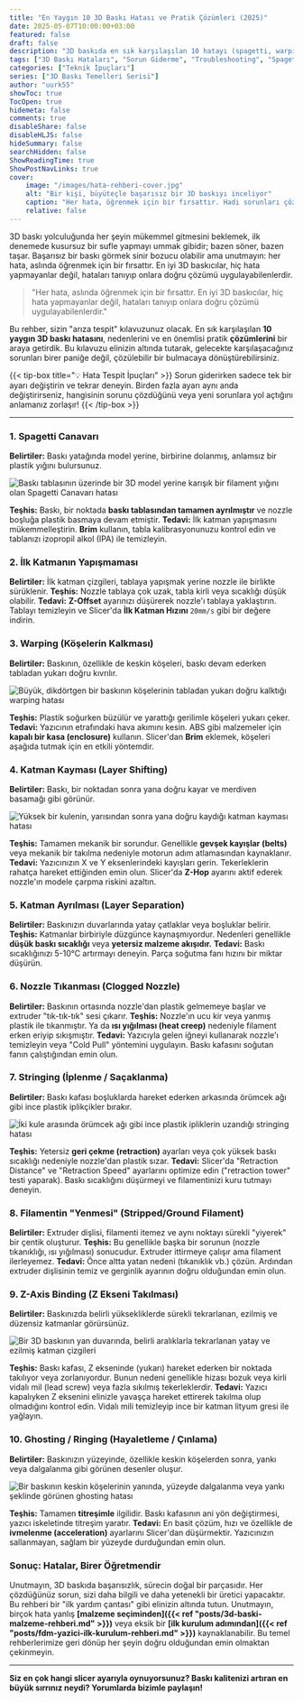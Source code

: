 ```yaml
---
title: "En Yaygın 10 3D Baskı Hatası ve Pratik Çözümleri (2025)"
date: 2025-05-07T10:00:00+03:00
featured: false
draft: false
description: "3D baskıda en sık karşılaşılan 10 hatayı (spagetti, warping, katman kayması, stringing, nozzle tıkanması vb.) nedenleri ve adım adım pratik çözümleriyle öğrenin. Hata tespit kılavuzunuz."
tags: ["3D Baskı Hataları", "Sorun Giderme", "Troubleshooting", "Spagetti Hatası", "Warping Çözümü", "Katman Kayması", "Nozzle Tıkanması", "Stringing Çözümleri", "Baskı Kalitesi", "Başlangıç Rehberi"]
categories: ["Teknik İpuçları"]
series: ["3D Baskı Temelleri Serisi"]
author: "uurk55"
showToc: true
TocOpen: true
hidemeta: false
comments: true
disableShare: false
disableHLJS: false
hideSummary: false
searchHidden: false
ShowReadingTime: true
ShowPostNavLinks: true
cover:
    image: "/images/hata-rehberi-cover.jpg"
    alt: "Bir kişi, büyüteçle başarısız bir 3D baskıyı inceliyor"
    caption: "Her hata, öğrenmek için bir fırsattır. Hadi sorunları çözelim!"
    relative: false
---
```


3D baskı yolculuğunda her şeyin mükemmel gitmesini beklemek, ilk denemede kusursuz bir sufle yapmayı ummak gibidir; bazen söner, bazen taşar. Başarısız bir baskı görmek sinir bozucu olabilir ama unutmayın: her hata, aslında öğrenmek için bir fırsattır. En iyi 3D baskıcılar, hiç hata yapmayanlar değil, hataları tanıyıp onlara doğru çözümü uygulayabilenlerdir.

> "Her hata, aslında öğrenmek için bir fırsattır. En iyi 3D baskıcılar, hiç hata yapmayanlar değil, hataları tanıyıp onlara doğru çözümü uygulayabilenlerdir."

Bu rehber, sizin "arıza tespit" kılavuzunuz olacak. En sık karşılaşılan **10 yaygın 3D baskı hatasını**, nedenlerini ve en önemlisi pratik **çözümlerini** bir araya getirdik. Bu kılavuzu elinizin altında tutarak, gelecekte karşılaşacağınız sorunları birer paniğe değil, çözülebilir bir bulmacaya dönüştürebilirsiniz.

{{< tip-box title="💡 Hata Tespit İpuçları" >}}
Sorun giderirken sadece tek bir ayarı değiştirin ve tekrar deneyin. Birden fazla ayarı aynı anda değiştirirseniz, hangisinin sorunu çözdüğünü veya yeni sorunlara yol açtığını anlamanız zorlaşır!
{{< /tip-box >}}

---

### 1. Spagetti Canavarı

**Belirtiler:** Baskı yatağında model yerine, birbirine dolanmış, anlamsız bir plastik yığını bulursunuz.

![Baskı tablasının üzerinde bir 3D model yerine karışık bir filament yığını olan Spagetti Canavarı hatası](/images/hata-spagetti.jpg)

**Teşhis:** Baskı, bir noktada **baskı tablasından tamamen ayrılmıştır** ve nozzle boşluğa plastik basmaya devam etmiştir.
**Tedavi:** İlk katman yapışmasını mükemmelleştirin. **Brim** kullanın, tabla kalibrasyonunuzu kontrol edin ve tablanızı izopropil alkol (IPA) ile temizleyin.

### 2. İlk Katmanın Yapışmaması

**Belirtiler:** İlk katman çizgileri, tablaya yapışmak yerine nozzle ile birlikte sürüklenir.
**Teşhis:** Nozzle tablaya çok uzak, tabla kirli veya sıcaklığı düşük olabilir.
**Tedavi:** **Z-Offset** ayarınızı düşürerek nozzle'ı tablaya yaklaştırın. Tablayı temizleyin ve Slicer'da **İlk Katman Hızını** `20mm/s` gibi bir değere indirin.

### 3. Warping (Köşelerin Kalkması)

**Belirtiler:** Baskının, özellikle de keskin köşeleri, baskı devam ederken tabladan yukarı doğru kıvrılır.

![Büyük, dikdörtgen bir baskının köşelerinin tabladan yukarı doğru kalktığı warping hatası](/images/hata-warping.jpg)

**Teşhis:** Plastik soğurken büzülür ve yarattığı gerilimle köşeleri yukarı çeker.
**Tedavi:** Yazıcının etrafındaki hava akımını kesin. ABS gibi malzemeler için **kapalı bir kasa (enclosure)** kullanın. Slicer'dan **Brim** eklemek, köşeleri aşağıda tutmak için en etkili yöntemdir.

### 4. Katman Kayması (Layer Shifting)

**Belirtiler:** Baskı, bir noktadan sonra yana doğru kayar ve merdiven basamağı gibi görünür.

![Yüksek bir kulenin, yarısından sonra yana doğru kaydığı katman kayması hatası](/images/hata-katman-kaymasi.jpg)

**Teşhis:** Tamamen mekanik bir sorundur. Genellikle **gevşek kayışlar (belts)** veya mekanik bir takılma nedeniyle motorun adım atlamasından kaynaklanır.
**Tedavi:** Yazıcınızın X ve Y eksenlerindeki kayışları gerin. Tekerleklerin rahatça hareket ettiğinden emin olun. Slicer'da **Z-Hop** ayarını aktif ederek nozzle'ın modele çarpma riskini azaltın.

### 5. Katman Ayrılması (Layer Separation)

**Belirtiler:** Baskınızın duvarlarında yatay çatlaklar veya boşluklar belirir.
**Teşhis:** Katmanlar birbiriyle düzgünce kaynaşmıyordur. Nedenleri genellikle **düşük baskı sıcaklığı** veya **yetersiz malzeme akışıdır.**
**Tedavi:** Baskı sıcaklığınızı 5-10°C artırmayı deneyin. Parça soğutma fanı hızını bir miktar düşürün.

### 6. Nozzle Tıkanması (Clogged Nozzle)

**Belirtiler:** Baskının ortasında nozzle'dan plastik gelmemeye başlar ve extruder "tık-tık-tık" sesi çıkarır.
**Teşhis:** Nozzle'ın ucu kir veya yanmış plastik ile tıkanmıştır. Ya da **ısı yığılması (heat creep)** nedeniyle filament erken eriyip sıkışmıştır.
**Tedavi:** Yazıcıyla gelen iğneyi kullanarak nozzle'ı temizleyin veya "Cold Pull" yöntemini uygulayın. Baskı kafasını soğutan fanın çalıştığından emin olun.

### 7. Stringing (İplenme / Saçaklanma)

**Belirtiler:** Baskı kafası boşluklarda hareket ederken arkasında örümcek ağı gibi ince plastik iplikçikler bırakır.

![İki kule arasında örümcek ağı gibi ince plastik ipliklerin uzandığı stringing hatası](/images/hata-stringing.jpg)

**Teşhis:** Yetersiz **geri çekme (retraction)** ayarları veya çok yüksek baskı sıcaklığı nedeniyle nozzle'dan plastik sızar.
**Tedavi:** Slicer'da "Retraction Distance" ve "Retraction Speed" ayarlarını optimize edin ("retraction tower" testi yaparak). Baskı sıcaklığını düşürmeyi ve filamentinizi kuru tutmayı deneyin.

### 8. Filamentin "Yenmesi" (Stripped/Ground Filament)

**Belirtiler:** Extruder dişlisi, filamenti itemez ve aynı noktayı sürekli "yiyerek" bir çentik oluşturur.
**Teşhis:** Bu genellikle başka bir sorunun (nozzle tıkanıklığı, ısı yığılması) sonucudur. Extruder ittirmeye çalışır ama filament ilerleyemez.
**Tedavi:** Önce altta yatan nedeni (tıkanıklık vb.) çözün. Ardından extruder dişlisinin temiz ve gerginlik ayarının doğru olduğundan emin olun.

### 9. Z-Axis Binding (Z Ekseni Takılması)

**Belirtiler:** Baskınızda belirli yüksekliklerde sürekli tekrarlanan, ezilmiş ve düzensiz katmanlar görürsünüz.

![Bir 3D baskının yan duvarında, belirli aralıklarla tekrarlanan yatay ve ezilmiş katman çizgileri](/images/hata-z-binding.jpg)

**Teşhis:** Baskı kafası, Z ekseninde (yukarı) hareket ederken bir noktada takılıyor veya zorlanıyordur. Bunun nedeni genellikle hizası bozuk veya kirli vidalı mil (lead screw) veya fazla sıkılmış tekerleklerdir.
**Tedavi:** Yazıcı kapalıyken Z eksenini elinizle yavaşça hareket ettirerek takılma olup olmadığını kontrol edin. Vidalı mili temizleyip ince bir katman lityum gresi ile yağlayın.

### 10. Ghosting / Ringing (Hayaletleme / Çınlama)

**Belirtiler:** Baskınızın yüzeyinde, özellikle keskin köşelerden sonra, yankı veya dalgalanma gibi görünen desenler oluşur.

![Bir baskının keskin köşelerinin yanında, yüzeyde dalgalanma veya yankı şeklinde görünen ghosting hatası](/images/hata-ghosting.jpg)

**Teşhis:** Tamamen **titreşimle** ilgilidir. Baskı kafasının ani yön değiştirmesi, yazıcı iskeletinde titreşim yaratır.
**Tedavi:** En basit çözüm, hızı ve özellikle de **ivmelenme (acceleration)** ayarlarını Slicer'dan düşürmektir. Yazıcınızın sallanmayan, sağlam bir yüzeyde durduğundan emin olun.

### Sonuç: Hatalar, Birer Öğretmendir

Unutmayın, 3D baskıda başarısızlık, sürecin doğal bir parçasıdır. Her çözdüğünüz sorun, sizi daha bilgili ve daha yetenekli bir üretici yapacaktır. Bu rehberi bir "ilk yardım çantası" gibi elinizin altında tutun. Unutmayın, birçok hata yanlış **[malzeme seçiminden]({{< ref "posts/3d-baski-malzeme-rehberi.md" >}})** veya eksik bir **[ilk kurulum adımından]({{< ref "posts/fdm-yazici-ilk-kurulum-rehberi.md" >}})** kaynaklanabilir. Bu temel rehberlerimize geri dönüp her şeyin doğru olduğundan emin olmaktan çekinmeyin.

---

**Siz en çok hangi slicer ayarıyla oynuyorsunuz? Baskı kalitenizi artıran en büyük sırrınız neydi? Yorumlarda bizimle paylaşın!**